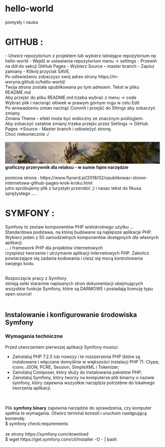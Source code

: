 # hello-world
pomysły i nauka

<h1>
GITHUB :  </h1>
- Utwórz repozytorium z projektem lub wybierz istniejące repozytorium np hello-world
- Wejdź w ustawienia repozytorium menu -> settings
- Przewiń na dół do sekcji GitHub Pages
- Wybierz Source – master branch
- Zapisz zamiany - Kliknij przycisk SAVE. <br>
Po odświeżeniu zobaczysz swój adres strony https://m-woryna.github.io/hello-world/<br>
Twoja strona została opublikowana po tym adresem. Tekst w pliku README.md<br>
Aby przejść do pliku README.md trzeba wybrać z menu -> code<br>
Wybrać plik i nacisnąć ołówek w prawym górnym rogu w celu Edit <br>
Po wrowadzeniu zmian nacinąć Commit i przejść do Sttings aby zobaczyć zmiany. <br>
Zmiana Theme - efekt może być widoczny ze znacznym poślizgiem.<br>
Aby zobaczyć ostatnie zmiany trzeba przejśc przez Settings -> GitHub Pages ->Source - Master branch  i odświeżyć stronę.
<br>Choć niekoniecznie :/<br><br>
<IMG SRC="ogrodnik_zima1.jpg" BORDER="0"  ALT="obrazek zimowy">
  <b>graficzny przerywnik dla relaksu - w sumie fajne narzędzie</b> <BR>
 <br>
  pomicna strona : https://www.flynerd.pl/2018/02/opublikowac-strone-internetowa-github-pages-krok-kroku.html
  <br>
  jutro spróbujemy plik z turystyki przerobić ;) i nasac tekst do fikusa sprężystego ....
<h1>
SYMFONY :  </h1>

Symfony to zestaw komponentów PHP wielokrotnego użytku ...<br>
Standardowa podstawa, na której budowane są najlepsze aplikacje PHP. Wybierz jeden z 50 samodzielnych komponentów dostępnych dla własnych aplikacji.<br>
... i framework PHP dla projektów internetowych<br>
rzyspiesz tworzenie i utrzymanie aplikacji internetowych PHP. Zakończ powtarzające się zadania kodowania i ciesz się mocą kontrolowania swojego kodu.
<br><br>

Rozpoczęcie pracy z Symfony<br>
stnieją setki starannie napisanych stron dokumentacji obejmujących wszystkie funkcje Symfony, które są DARMOWE i posiadają licencję typu open source!<br>
<br>

<h2>Instalowanie i konfigurowanie środowiska Symfony</h2>

<h3>Wymagania techniczne</h3>

Przed utworzeniem pierwszej aplikacji Symfony musisz:<br>

- Zainstaluj PHP 7.2.5 lub nowszy i te rozszerzenia PHP (które są instalowane i włączane domyślnie w większości instalacji PHP 7): Ctype, iconv, JSON, PCRE, Session, SimpleXML i Tokenizer;<br>
- Zainstaluj Composer, który służy do instalowania pakietów PHP;<br>
- Zainstaluj Symfony, który tworzy na komputerze plik binarny o nazwie symfony, który zapewnia wszystkie narzędzia potrzebne do lokalnego tworzenia aplikacji.
<br>
<br>
Plik <b>symfony binary</b> zapewnia narzędzie do sprawdzenia, czy komputer spełnia te wymagania. Otwórz terminal konsoli i uruchom następującą komendę:<br>
$  symfony check:requirements
<br><br>
ze strony https://symfony.com/download <br>
$ wget https://get.symfony.com/cli/installer -O - | bash
<br>

